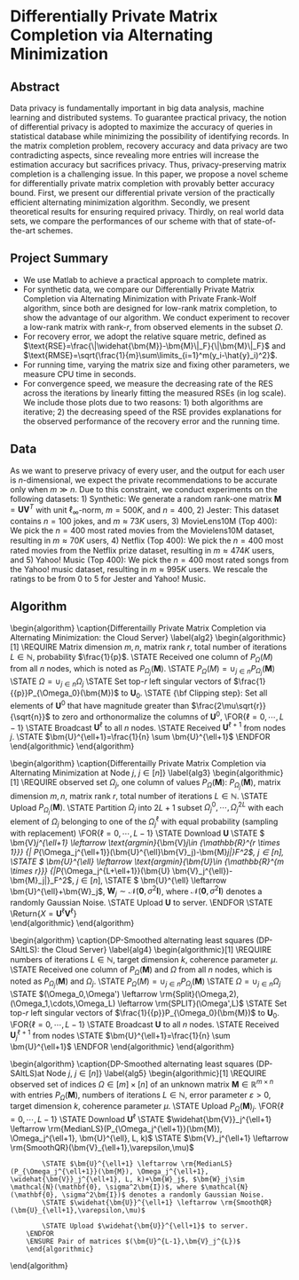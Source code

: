 # Differentially Private Matrix Completion via Alternating Minimization
## Abstract
Data privacy is fundamentally important in big data analysis, machine learning and distributed systems. To guarantee practical privacy, the notion of differential privacy is adopted to maximize the accuracy of queries in statistical database while minimizing the possibility of identifying records. In the matrix completion problem, recovery accuracy and data privacy are two contradicting aspects, since revealing more entries will increase the estimation accuracy but sacrifices privacy. Thus, privacy-preserving matrix completion is a challenging issue. In this paper, we propose a novel scheme for differentially private matrix completion with provably better accuracy bound. First, we present our differential private version of the practically efficient alternating minimization algorithm. Secondly, we present theoretical results for ensuring required privacy. Thirdly, on real world data sets, we compare the performances of our scheme with that of state-of-the-art schemes.

## Project Summary
+ We use Matlab to achieve a practical approach to complete matrix. 
+ For synthetic data, we compare our Differentially Private Matrix Completion via Alternating Minimization with Private Frank-Wolf algorithm, since both are designed for low-rank matrix completion, to show the advantage of our algorithm. We conduct experiment to recover a low-rank matrix with rank-$r$, from observed elements in the subset $\Omega$. 
+ For recovery error, we adopt the relative square metric, defined as $\text{RSE}=\frac{\|\widehat{\bm{M}}-\bm{M}\|_F}{\|\bm{M}\|_F}$ and $\text{RMSE}=\sqrt{\frac{1}{m}\sum\limits_{i=1}^m(y_i-\hat{y}_i)^2}$.
+ For running time, varying the matrix size and fixing other parameters, we measure CPU time in seconds.
+ For convergence speed, we measure the decreasing rate of the RES across the iterations by linearly fitting the measured RSEs (in log scale). We include those plots due to two reasons: 1) both algorithms are iterative; 2) the decreasing speed of the RSE provides explanations for the observed performance of the recovery error and the running time.

## Data
As we want to preserve privacy of every user, and the output for each user is $n$-dimensional, we expect the private recommendations to be accurate only when $m\gg n$. Due to this constraint, we conduct experiments on the following datasets: 1) Synthetic: We generate a random rank-one matrix $\bm{M}=\bm{U}\bm{V}^T$ with unit $\ell_\infty$-norm, $m=500K$, and $n = 400$, 2) Jester: This dataset contains $n = 100$ jokes, and $m \approx 73K$ users, 3) MovieLens10M (Top 400): We pick the $n = 400$ most rated movies from the Movielens10M dataset, resulting in $m \approx 70K$ users, 4) Netﬂix (Top 400): We pick the $n = 400$ most rated movies from the Netflix prize dataset, resulting in $m \approx 474K$ users, and 5) Yahoo! Music (Top 400): We pick the $n = 400$ most rated songs from the Yahoo! music dataset, resulting in $m \approx 995K$ users. We rescale the ratings to be from $0$ to $5$ for Jester and Yahoo! Music.

## Algorithm
\begin{algorithm}
    \caption{Differentailly Private Matrix Completion via Alternating Minimization: the Cloud Server}
    \label{alg2}
    \begin{algorithmic}[1]
        \REQUIRE Matrix dimension $m, n$, matrix rank $r$, total number of iterations $L\in \mathbb{N}$, probability $\frac{1}{p}$.
        \STATE Received one column of $P_{\Omega}(M)$ from all $n$ nodes, which is noted as $P_{\Omega_j}(\bm{M})$.
        \STATE $P_{\Omega}(M) = \cup_{j\in n} P_{\Omega_j}(\bm{M})$
        \STATE $\Omega = \cup_{j\in n} \Omega_j$
        \STATE Set top-$r$ left singular vectors of $\frac{1}{{p}}P_{\Omega_0}(\bm{M})$ to $\bm{U}_0$.
        \STATE {\bf Clipping step}: Set all elements of $\bm{U}^0$ that have magnitude greater than $\frac{2\mu\sqrt{r}}{\sqrt{n}}$ to zero and orthonormalize the columns of $\bm{U}^0$,
        \FOR{$\ell=0, \cdots, L-1$}
            \STATE Broadcast $\bm{U}^{\ell}$ to all $n$ nodes.
            \STATE Received $\bm{U}^{\ell+1}$ from nodes $j$.
            \STATE $\bm{U}^{\ell+1}=\frac{1}{n} \sum \bm{U}^{\ell+1}$
        \ENDFOR
    \end{algorithmic}
\end{algorithm}


\begin{algorithm}
    \caption{Differentailly Private Matrix Completion via Alternating Minimization at Node $j$, $j\in [n]$}
    \label{alg3}
    \begin{algorithmic}[1]
        \REQUIRE observed set $\Omega_j$, one column of values $P_{\Omega}(\bm{M})$: $P_{\Omega_j}(\bm{M})$, matrix dimension $m, n$, matrix rank $r$, total number of iterations $L\in \mathbb{N}$.
        \STATE Upload $P_\Omega_j(\bm{M})$.
        \STATE Partition $\Omega_j$ into $2L+1$ subset $\Omega_j^0,\, \cdots, \,\Omega_j^{2L}$ with each element of $\Omega_j$ belonging to one of the $\Omega_j^{\ell}$ with equal probability (sampling with replacement)
        \FOR{$\ell=0, \cdots, L-1$}
            \STATE Download $\bm{U}$
            \STATE $ \bm{V}_j^{\ell+1} \leftarrow \text{argmin}_{\bm{V}_j\in {\mathbb{R}^{r \times 1}}} {\| P_{\Omega_j^{\ell+1}}(\bm{U}^{\ell}\bm{V}_j)-\bm{M}_j\|}_F^2$, $j\in [n]$,
            \STATE $ \bm{U}^{\ell} \leftarrow \text{argmin}_{\bm{U}\in {\mathbb{R}^{m \times r}}} {\|P_{\Omega_j^{L+\ell+1}}(\bm{U} \bm{V}_j^{\ell})-\bm{M}_j\|}_F^2$, $j\in [n]$,
            \STATE $ \bm{U}^{\ell} \leftarrow \bm{U}^{\ell}+\bm{W}_j$, $\bm{W}_j\sim \mathcal{N}(\mathbf{0}, \sigma^2\bm{I})$, where $\mathcal{N}(\mathbf{0}, \sigma^2\bm{I})$ denotes a randomly Gaussian Noise.
            \STATE Upload $\bm{U}$ to server.
        \ENDFOR
        \STATE \Return{$X = \bm{U}^{\ell}\bm{V}^{\ell}$}  
    \end{algorithmic}
\end{algorithm}


\begin{algorithm}
    \caption{DP-Smoothed alternating least squares (DP-SAltLS): the Cloud Server}
        \label{alg4}
        \begin{algorithmic}[1]
        \REQUIRE  numbers of iterations $L\in \mathbb{N}$, target dimension $k$, coherence parameter $\mu$.
        \STATE Received one column of $P_{\Omega}(\bm{M})$ and $\Omega$ from all $n$ nodes, which is noted as $P_{\Omega_j}(\bm{M})$ and $\Omega_j$.
        \STATE $P_{\Omega}(M) = \cup_{j\in n} P_{\Omega_j}(\bm{M})$
        \STATE $\Omega = \cup_{j\in n} \Omega_j$
        \STATE $(\Omega_0,\Omega') \leftarrow \rm{Split}(\Omega,2),(\Omega_1,\cdots,\Omega_L)     \leftarrow \rm{SPLIT}(\Omega',L)$
        \STATE Set top-$r$ left singular vectors of $\frac{1}{{p}}P_{\Omega_0}(\bm{M})$ to $\bm{U}_0$.
        \FOR{$\ell=0, \cdots, L-1$}
            \STATE Broadcast $\bm{U}$ to all $n$ nodes.
            \STATE Received $\bm{U}^{\ell+1}_{j}$ from nodes 
            \STATE $\bm{U}^{\ell+1}=\frac{1}{n} \sum \bm{U}^{\ell+1}$
        \ENDFOR
        \end{algorithmic}
\end{algorithm}



\begin{algorithm}
    \caption{DP-Smoothed alternating least squares (DP-SAltLS)at Node $j$, $j \in [n]$}
        \label{alg5}
        \begin{algorithmic}[1]
        \REQUIRE observed set of indices $\Omega \in [m]\times[n]$ of an unknown matrix $\bm{M}\in\mathbb{R}^{m\times n}$ with entries $P_\Omega(\bm{M})$, numbers of iterations $L\in \mathbb{N}$, error parameter $\varepsilon > 0$, target dimension $k$, coherence parameter $\mu$.
        \STATE Upload $P_\Omega(\bm{M})_j$.
        \FOR{$\ell=0, \cdots, L-1$}
            \STATE Download $\bm{U}^{\ell}$
            \STATE $\widehat{\bm{V}}_j^{\ell+1} \leftarrow \rm{MedianLS}(P_{\Omega_j^{\ell+1}}(\bm{M}), \Omega_j^{\ell+1}, \bm{U}^{\ell}, L, k)$
            \STATE $\bm{V}_j^{\ell+1} \leftarrow \rm{SmoothQR}(\bm{V}_{\ell+1},\varepsilon,\mu)$


            \STATE $\bm{U}^{\ell+1} \leftarrow \rm{MedianLS}(P_{\Omega_j^{\ell+1}}(\bm{M}), \Omega_j^{\ell+1}, \widehat{\bm{V}}_j^{\ell+1}, L, k)+\bm{W}_j$, $\bm{W}_j\sim \mathcal{N}(\mathbf{0}, \sigma^2\bm{I})$, where $\mathcal{N}(\mathbf{0}, \sigma^2\bm{I})$ denotes a randomly Gaussian Noise.
            \STATE $\widehat{\bm{U}}^{\ell+1} \leftarrow \rm{SmoothQR}(\bm{U}_{\ell+1},\varepsilon,\mu)$

            \STATE Upload $\widehat{\bm{U}}^{\ell+1}$ to server.
        \ENDFOR
        \ENSURE Pair of matrices $(\bm{U}^{L-1},\bm{V}_j^{L})$
        \end{algorithmic}
\end{algorithm}